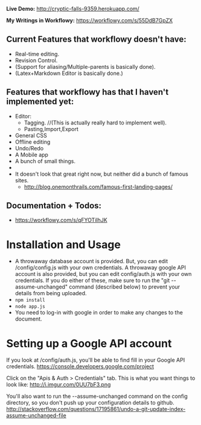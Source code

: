 **Live Demo:** http://cryptic-falls-9359.herokuapp.com/

**My Writings in Workflowy:** https://workflowy.com/s/55DdB7GpZX

Current Features that workflowy doesn't have: 
--------
  - Real-time editing. 
  - Revision Control. 
  - (Support for aliasing/Multiple-parents is basically done). 
  - (Latex+Markdown Editor is basically done.)

Features that workflowy has that I haven't implemented yet: 
----------
  - Editor: 
    - Tagging. //(This is actually really hard to implement well). 
    - Pasting,Import,Export
  - General CSS
  - Offline editing
  - Undo/Redo
  - A Mobile app
  - A bunch of small things. 
  - 
  - It doesn't look that great right now, but neither did a bunch of famous sites. 
    - http://blog.onemonthrails.com/famous-first-landing-pages/
 

Documentation + Todos: 
-----
 - https://workflowy.com/s/qFYOTilhJK


Installation and Usage
======================

 - A throwaway database account is provided. But, you can edit /config/config.js with your own credentials. A throwaway google API account is also provided, but you can edit config/auth.js with your own credentials. If you do either of these, make sure to run the "git --assume-unchanged" command (described below) to prevent your details from being uploaded. 
 - `npm install`
 - `node app.js`
 - You need to log-in with google in order to make any changes to the document. 

Setting up a Google API account 
==============================
If you look at /config/auth.js, you'll be able to find fill in your Google API credentials.
https://console.developers.google.com/project

Click on the "Apis & Auth > Credentials" tab.
This is what you want things to look like:
http://i.imgur.com/0UU7bF3.png

You'll also want to run the --assume-unchanged command on the config directory, so you don't push up your configuration details to github.
http://stackoverflow.com/questions/17195861/undo-a-git-update-index-assume-unchanged-file
